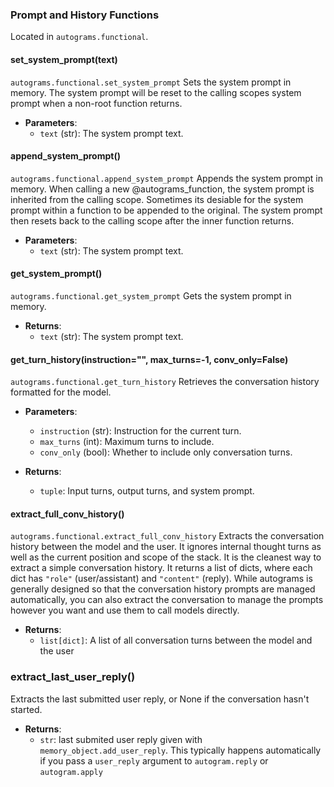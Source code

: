 ### Prompt and History Functions
Located in `autograms.functional`.

#### **set_system_prompt(text)**
`autograms.functional.set_system_prompt`
Sets the system prompt in memory. The system prompt will be reset to the calling scopes system prompt when a non-root function returns.

- **Parameters**:
  - `text` (str): The system prompt text.

#### **append_system_prompt()**
`autograms.functional.append_system_prompt`
Appends the system prompt in memory. When calling a new @autograms_function, the system prompt is inherited from the calling scope. Sometimes its desiable for the system prompt within a function to be appended to the original. The system prompt then resets back to the calling scope after the inner function returns.

- **Parameters**:
  - `text` (str): The system prompt text.

#### **get_system_prompt()**
`autograms.functional.get_system_prompt`
Gets the system prompt in memory. 

- **Returns**:
  - `text` (str): The system prompt text.



#### **get_turn_history(instruction="", max_turns=-1, conv_only=False)**
`autograms.functional.get_turn_history`
Retrieves the conversation history formatted for the model.

- **Parameters**:
  - `instruction` (str): Instruction for the current turn.
  - `max_turns` (int): Maximum turns to include.
  - `conv_only` (bool): Whether to include only conversation turns.

- **Returns**:
  - `tuple`: Input turns, output turns, and system prompt.



#### **extract_full_conv_history()**
`autograms.functional.extract_full_conv_history`
Extracts the conversation history between the model and the user. It ignores internal thought turns as well as the current position and scope of the stack. It is the cleanest way to extract a simple conversation history. It returns a list of dicts, where each dict has `"role"` (user/assistant) and `"content"` (reply). While autograms is generally designed so that the conversation history prompts are managed automatically, you can also extract the conversation to manage the prompts however you want and use them to call models directly.
- **Returns**:
  - `list[dict]`: A list of all conversation turns between the model and the user

### **extract_last_user_reply()**
Extracts the last submitted user reply, or None if the conversation hasn't started.
- **Returns**:
   - `str`: last submited user reply given with `memory_object.add_user_reply`. This typically happens automatically if you pass a `user_reply` argument to `autogram.reply` or `autogram.apply`




